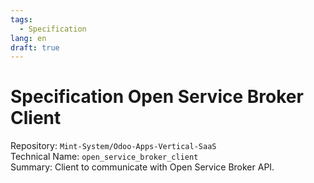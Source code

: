 ```yaml
---
tags:
  - Specification
lang: en
draft: true
---
```

# Specification Open Service Broker Client

Repository: `Mint-System/Odoo-Apps-Vertical-SaaS`\
Technical Name: `open_service_broker_client`\
Summary: Client to communicate with Open Service Broker API.